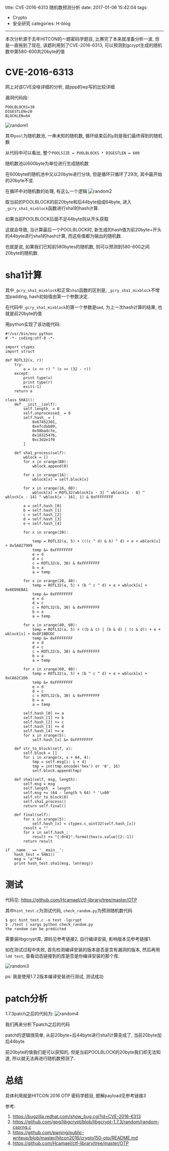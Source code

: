 title: CVE-2016-6313 随机数预测分析
date: 2017-01-06 15:42:04
tags: 
- Crypto
- 安全研究
categories: H-blog
---

本次分析源于去年HITCON的一题密码学题目, 比赛完了本来就准备分析一波, 但是一直拖到了现在, 该题利用到了CVE-2016-6313, 可以预测到gcrypt生成的随机数中第580-600共20byte的值

<!--more-->

# CVE-2016-6313

网上对该CVE没啥详细的分析, 就ppp的wp写的比较详细

漏洞代码段:
```
POOLBLOCKS=30
DIGESTLEN=20
BLOCKLEN=64
```

![random1](http://qn.lazysheep.cc/img/random1.png)

其中`pool`为随机数池, 一串未知的随机数, 循环结束后的`p`则是我们最终得到的随机数

从代码中可以看出, 整个`POOLSIZE = POOLBLOCKS * DIGESTLEN = 600`

随机数池以600byte为单位进行生成随机数

在600byte的随机池中又以20byte进行分块, 但是循环只循环了29次, 其中最开始的20byte不变.

在循环中对随机数的处理, 有这么一个逻辑
![random2](http://qn.lazysheep.cc/img/random2.png)

取当前的POOLBLOCK的前20byte和后44byte组成64byte, 进入`_gcry_sha1_mixblock`函数进行sha1的hash计算.

如果当前POOLBLOCK后面不足44byte则从开头获取

这就会导致, 当计算最后一个POOLBLOCK时, 新生成的hash值为前20byte+开头的44byte进行sha1的hash计算, 而这些值都为输出的随机数.

也就是说, 如果我们已知前580bytes的随机数, 则可以预测到580-600之间20byte的随机数.

# sha1计算

其中`_gcry_sha1_mixblock`和正常`sha1`函数的区别是, `_gcry_sha1_mixblock`不增加padding, hash初始值由第一个参数决定.

在代码中`_gcry_sha1_mixblock`的第一个参数是`&md`, 为上一次hash计算的结果, 也就是前20byte的值

用python实现了该功能代码:
```
#!/usr/bin/env python
# -*- coding:utf-8 -*-

import ctypes
import struct

def ROTL32(x, r):
    try:
        a = (x << r) ^ (x >> (32 - r))
    except:
        print type(x)
        print type(r)
        exit(-1)
    return a

class SHA1():
    def __init__(self):
        self.length_ = 0
        self.unprocessed_ = 0
        self.hash_ = [
            0x67452301,
            0xefcdab89,
            0x98badcfe,
            0x10325476,
            0xc3d2e1f0
        ]

    def sha1_process(self):
        wblock = []
        for x in xrange(80):
            wblock.append(0)

        for x in xrange(16):
            wblock[x] = self.block[x]

        for x in xrange(16, 80):
            wblock[x] = ROTL32(wblock[x - 3] ^ wblock[x - 8] ^ wblock[x - 14] ^ wblock[x - 16], 1) & 0xFFFFFFFF

        a = self.hash_[0]
        b = self.hash_[1]
        c = self.hash_[2]
        d = self.hash_[3]
        e = self.hash_[4]

        for x in xrange(20):

            temp = ROTL32(a, 5) + (((c ^ d) & b) ^ d) + e + wblock[x] + 0x5A827999
            temp &= 0xFFFFFFFF
            e = d
            d = c
            c = ROTL32(b, 30) & 0xFFFFFFFF
            b = a
            a = temp

        for x in xrange(20, 40):
            temp = ROTL32(a, 5) + (b ^ c ^ d) + e + wblock[x] + 0x6ED9EBA1
            temp &= 0xFFFFFFFF
            e = d
            d = c
            c = ROTL32(b, 30) & 0xFFFFFFFF
            b = a
            a = temp

        for x in xrange(40, 60):
            temp = ROTL32(a, 5) + ((b & c) | (b & d) | (c & d)) + e + wblock[x] + 0x8F1BBCDC
            temp &= 0xFFFFFFFF
            e = d
            d = c
            c = ROTL32(b, 30) & 0xFFFFFFFF
            b = a
            a = temp

        for x in xrange(60, 80):
            temp = ROTL32(a, 5) + (b ^ c ^ d) + e + wblock[x] + 0xCA62C1D6
            temp &= 0xFFFFFFFF
            e = d
            d = c
            c = ROTL32(b, 30) & 0xFFFFFFFF
            b = a
            a = temp

        self.hash_[0] += a
        self.hash_[1] += b
        self.hash_[2] += c
        self.hash_[3] += d
        self.hash_[4] += e
        for x in xrange(5):
            self.hash_[x] &= 0xFFFFFFFF

    def str_to_block(self, x):
        self.block = []
        for i in xrange(x, x + 64, 4):
            tmp = self.msg[i: i + 4]
            tmp = int(tmp.encode('hex') or '0', 16)
            self.block.append(tmp)

    def sha1(self, msg, length):
        self.msg = msg
        self.length_ = length
        self.msg += (64 - length % 64) * '\x00'
        self.str_to_block(0)
        self.sha1_process()
        return self.final()

    def final(self):
        for x in xrange(5):
            self.hash_[x] = ctypes.c_uint32(self.hash_[x])
        result = ""
        for x in self.hash_:
            result += "{:0>8}".format(hex(x.value)[2:-1])
        return result

if __name__ == '__main__':
    hash_test = SHA1()
    msg = "a"*64
    print hash_test.sha1(msg, len(msg))
```

# 测试

代码见:
<https://github.com/Hcamael/ctf-library/tree/master/OTP>

其中`hint_test.c`为测试代码, `check_random.py`为预测随机数代码

```
$ gcc hint_test.c -o test -lgcrypt
$ ./test | xargs python check_random.py
the random can be predicted
```

需要装libgcrypt库, 源码见参考链接2, 自行编译安装, 影响版本见参考链接1.

如在测试过程中失败, 首先检测编译安装的版本是否是含有漏洞的版本, 然后再用`ldd test`, 查看动态链接到的库是否是你编译安装的那个库.

![random3](http://qn.lazysheep.cc/img/random3.png)

ps: 我是使用1.7.2版本编译安装进行测试, 测试成功

# patch分析

1.7.3patch之后的代码为:
![random4](http://qn.lazysheep.cc/img/random4.png)

我们再来分析下patch之后的代码

patch的逻辑很简单, 从前20byte+后44byte进行sha1计算变成了, 当前20byte加后44byte

前20byte的值我们是可以获知的, 但是当前POOLBLOCK的20byte我们却无法知道, 所以就无法再进行随机数预测了.

# 总结

具体利用就是HITCON 2016 OTP 密码学题目, 题解payload见参考链接3


参考:
1. <https://bugzilla.redhat.com/show_bug.cgi?id=CVE-2016-6313>
2. <https://github.com/gpg/libgcrypt/blob/libgcrypt-1.7.3/random/random-csprng.c>
3. <https://github.com/pwning/public-writeup/blob/master/hitcon2016/crypto150-otp/README.md>
4. <https://github.com/Hcamael/ctf-library/tree/master/OTP>